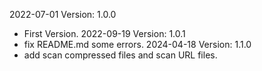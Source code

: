 2022-07-01 Version: 1.0.0
- First Version.
2022-09-19 Version: 1.0.1
- fix README.md some errors.
2024-04-18 Version: 1.1.0
- add scan compressed files and scan URL files.